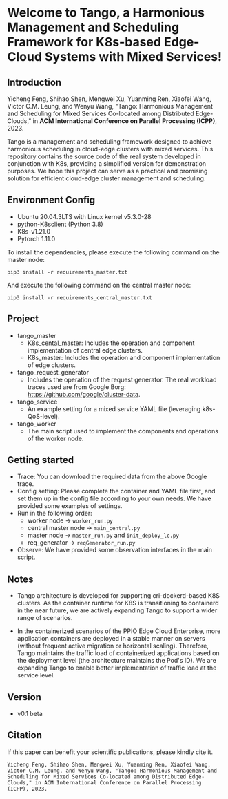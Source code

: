 Welcome to Tango, a Harmonious Management and Scheduling Framework for K8s-based Edge-Cloud Systems with Mixed Services!
==================================

## Introduction
Yicheng Feng, Shihao Shen, Mengwei Xu, Yuanming Ren, Xiaofei Wang, Victor C.M. Leung, and Wenyu Wang, "Tango: Harmonious Management and Scheduling for Mixed Services Co-located among Distributed Edge-Clouds," in **ACM International Conference on Parallel Processing (ICPP)**, 2023.

Tango is a management and scheduling framework designed to achieve harmonious scheduling in cloud-edge clusters with mixed services. This repository contains the source code of the real system developed in conjunction with K8s, providing a simplified version for demonstration purposes. We hope this project can serve as a practical and promising solution for efficient cloud-edge cluster management and scheduling.

## Environment Config
- Ubuntu 20.04.3LTS with Linux kernel v5.3.0-28
- python-K8sclient (Python 3.8)
- K8s-v1.21.0
- Pytorch 1.11.0

To install the dependencies, please execute the following command on the master node:

```
pip3 install -r requirements_master.txt
```

And execute the following command on the central master node:

```
pip3 install -r requirements_central_master.txt
```

## Project
- tango_master
    - K8s_cental_master: Includes the operation and component implementation of central edge clusters.
    - K8s_master:  Includes the operation and component implementation of edge clusters.
- tango_request_generator
    - Includes the operation of the request generator. The real workload traces used are from Google Borg: https://github.com/google/cluster-data.
- tango_service
    - An example setting for a mixed service YAML file (leveraging k8s-QoS-level).
- tango_worker
    - The main script used to implement the components and operations of the worker node.
    

## Getting started

- Trace: You can download the required data from the above Google trace.
- Config setting:  Please complete the container and YAML file first, and set them up in the config file according to your own needs. We have provided some examples of settings.
- Run in the following order:  
    - worker node -> `worker_run.py`
    - central master node -> `main_central.py`
    - master node -> `master_run.py` and `init_deploy_lc.py`
    - req_generator -> `reqGenerator_run.py`
- Observe: We have provided some observation interfaces in the main script.



## Notes
- Tango architecture is developed for supporting cri-dockerd-based K8S clusters. As the container runtime for K8S is 
transitioning to containerd in the near future, we are actively expanding Tango to support a wider range of scenarios.

- In the containerized scenarios of the PPIO Edge Cloud Enterprise, more application containers are deployed in a stable
manner on servers (without frequent active migration or horizontal scaling). Therefore, Tango maintains the traffic 
load of containerized applications based on the deployment level (the architecture maintains the Pod's ID). 
We are expanding Tango to enable better implementation of traffic load at the service level.



## Version
- v0.1 beta


## Citation
If this paper can benefit your scientific publications, please kindly cite it.

```
Yicheng Feng, Shihao Shen, Mengwei Xu, Yuanming Ren, Xiaofei Wang, Victor C.M. Leung, and Wenyu Wang, "Tango: Harmonious Management and Scheduling for Mixed Services Co-located among Distributed Edge-Clouds," in ACM International Conference on Parallel Processing (ICPP), 2023.
```
